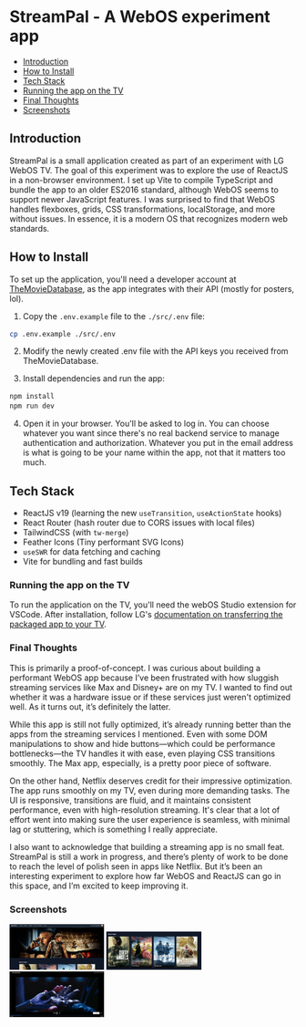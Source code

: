 # StreamPal - A WebOS experiment app

- [Introduction](#introduction)
- [How to Install](#how-to-install)
- [Tech Stack](#tech-stack)
- [Running the app on the TV](#running-the-app-on-the-tv)
- [Final Thoughts](#final-thoughts)
- [Screenshots](#screenshots)

## Introduction

StreamPal is a small application created as part of an experiment with LG WebOS TV. The goal of this experiment was to explore the use of ReactJS in a non-browser environment. I set up Vite to compile TypeScript and bundle the app to an older ES2016 standard, although WebOS seems to support newer JavaScript features. I was surprised to find that WebOS handles flexboxes, grids, CSS transformations, localStorage, and more without issues. In essence, it is a modern OS that recognizes modern web standards.

## How to Install

To set up the application, you'll need a developer account at [TheMovieDatabase](https://developer.themoviedb.org/docs/getting-started), as the app integrates with their API (mostly for posters, lol).

1. Copy the `.env.example` file to the `./src/.env` file:

```bash
cp .env.example ./src/.env
```

2. Modify the newly created .env file with the API keys you received from TheMovieDatabase.

3. Install dependencies and run the app:

```bash
npm install
npm run dev
```

4. Open it in your browser. You'll be asked to log in. You can choose whatever you want since there's no real backend service to manage authentication and authorization. Whatever you put in the email address is what is going to be your name within the app, not that it matters too much.

## Tech Stack

- ReactJS v19 (learning the new `useTransition`, `useActionState` hooks)
- React Router (hash router due to CORS issues with local files)
- TailwindCSS (with `tw-merge`)
- Feather Icons (Tiny performant SVG Icons)
- `useSWR` for data fetching and caching
- Vite for bundling and fast builds

### Running the app on the TV

To run the application on the TV, you'll need the webOS Studio extension for VSCode. After installation, follow LG's [documentation on transferring the packaged app to your TV](https://webostv.developer.lge.com/develop/getting-started/developer-mode-app#installing-developer-mode-app).

### Final Thoughts

This is primarily a proof-of-concept. I was curious about building a performant WebOS app because I’ve been frustrated with how sluggish streaming services like Max and Disney+ are on my TV. I wanted to find out whether it was a hardware issue or if these services just weren't optimized well. As it turns out, it’s definitely the latter.

While this app is still not fully optimized, it’s already running better than the apps from the streaming services I mentioned. Even with some DOM manipulations to show and hide buttons—which could be performance bottlenecks—the TV handles it with ease, even playing CSS transitions smoothly. The Max app, especially, is a pretty poor piece of software.

On the other hand, Netflix deserves credit for their impressive optimization. The app runs smoothly on my TV, even during more demanding tasks. The UI is responsive, transitions are fluid, and it maintains consistent performance, even with high-resolution streaming. It's clear that a lot of effort went into making sure the user experience is seamless, with minimal lag or stuttering, which is something I really appreciate.

I also want to acknowledge that building a streaming app is no small feat. StreamPal is still a work in progress, and there’s plenty of work to be done to reach the level of polish seen in apps like Netflix. But it’s been an interesting experiment to explore how far WebOS and ReactJS can go in this space, and I’m excited to keep improving it.

### Screenshots

<img src="art/streampal-1.png" alt="Screenshot #1" width="33%" />
<img src="art/streampal-2.png" alt="Screenshot #2" width="33%" />
<img src="art/streampal-3.png" alt="Screenshot #3" width="33%" />
